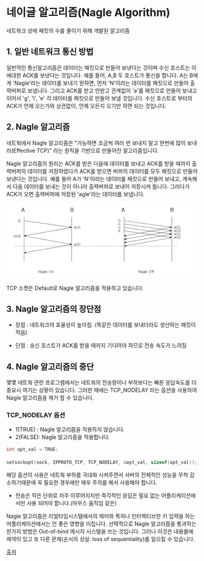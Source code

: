 # 네이글 알고리즘(Nagle Algorithm)
네트워크 상에 패킷의 수를 줄이기 위해 개발된 알고리즘 

## 1. 일반 네트워크 통신 방법
일반적인 통신알고리즘은 데이터는 패킷으로 만들어 보낸다는 것이며 수신 호스트는 이에대한 ACK를 보낸다는 것입니다. 예를 들어, A,B 두 호스트가 통신을 합니다. A는 B에게 'Nagle'라는 데이터를 보내기 원하면, 먼저 'N'이라는 데이터를 패킷으로 만들어 출력버퍼로 보냅니다. 그리고 ACK를 받고 안받고 관계없이 'a'를 패킷으로 만들어 보내고 이어서 'g', 'l', 'e' 각 데이터를 패킷으로 만들어 보낼 것입니다. 
수신 호스트로 부터의 ACK가 언제 오는가와 상관없이, 언제 오든지 오기만 하면 되는 것입니다.

## 2. Nagle 알고리즘
네트웍에서 Nagle 알고리즘은 "가능하면 조금씩 여러 번 보내지 말고 한번에 많이 보내라(Effective TCP)" 라는 원칙을 기반으로 만들어진 알고리즘입니다.

Nagle 알고리즘의 원리는 ACK를 받은 다음에 데이터를 보내고 ACK를 받을 때까지 출력버퍼의 데이터를 저장하였다가 ACK를 받으면 버퍼의 데이터를 모두 패킷으로 만들어 보낸다는 것입니다. 예를 들어 A가 'N'이라는 데이터를 패킷으로 만들어 보내고, 계속해서 다음 데이터를 보내는 것이 아니라 출력버퍼로 보내어 저장시켜 둡니다. 그러다가 ACK가 오면 출력버퍼에 저장된 'agle'라는 데이터를 보냅니다.

![nagle.gif](../images/nagle.gif)

TCP 소켓은 Default로 Nagle 알고리즘을 적용하고 있습니다.

## 3. Nagle 알고리즘의 장단점
* 장점 : 네트워크의 효율성이 높아짐. (똑같은 데이터를 보내더라도 생산하는 패킷이 적음)

* 단점 : 송신 호스트가 ACK를 받을 때까지 기다려야 하므로 전송 속도가 느려짐

## 4. Nagle 알고리즘의 중단
몇몇 네트웍 관련 프로그램에서는 네트웍의 전송량이나 부하보다는 빠른 응답속도를 더 중요시 여기는 상황이 있습니다. 그러한 때에는 TCP_NODELAY  라는 옵션을 사용하여 Nagle 알고리즘을 제거 할 수 있습니다.

### TCP_NODELAY 옵션
* 1(TRUE) : Nagle 알고리즘을 적용하지 않습니다.
* 2(FALSE): Nagle 알고리즘을 적용합니다.

``` c
int opt_val = TRUE;

setsockopt(sock, IPPROTO_TCP, TCP_NODELAY, &opt_val, sizeof(opt_val));
```

해당 옵션의 사용은 네트웍 부하를 극대화 시켜주면서 서버의 전체적인 성능을 무척 감소하기때문에 꼭 필요한 경우에만 매우 주의를 해서 사용해야 합니다.

- 전송은 작은 단위로 자주 이루어지지만 즉각적인 응답은 필요 없는 어플리케이션에서만 사용 되어야 합니다.(마우스 움직임 같은)

Nagle 알고리즘은 리얼타임시스템에서의 제어와 특히나 인터렉티브한 키 입력을 하는 어플리케이션에서는 안 좋은 영향을 미칩니다. 선택적으로 Nagle 알고리즘을 통과하는 한가지 방법은 Out-of-bind 메시지 시스템을 쓰는 것입니다. 그러나 이것은 내용물에 제약이 있고 또 다른 문제(순서의 상실: loss of sequentiality)를 일으킬 수 있습니다.

[출처](http://egloos.zum.com/depiness/v/772710)
